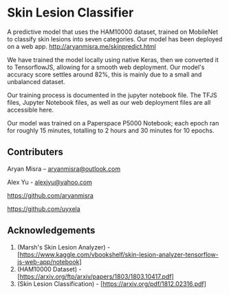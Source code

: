 # Skin Lesion Classifier 
A predictive model that uses the HAM10000 dataset, trained on MobileNet to classify skin lesions into seven categories. Our model has been deployed on a web app. http://aryanmisra.me/skinpredict.html

We have trained the model locally using native Keras, then we converted it to TensorflowJS, allowing for a smooth web deployment. Our model's accuracy score settles around 82%, this is mainly due to a small and unbalanced dataset. 

Our training process is documented in the jupyter notebook file. The TFJS files, Jupyter Notebook files, as well as our web deployment files are all accessible here. 

Our model was trained on a Paperspace P5000 Notebook; each epoch ran for roughly 15 minutes, totalling to 2 hours and 30 minutes for 10 epochs. 





## Contributers

Aryan Misra – aryanmisra@outlook.com

Alex Yu - alexjyu@yahoo.com

https://github.com/aryanmisra

https://github.com/uyxela

## Acknowledgements

1. (Marsh's Skin Lesion Analyzer) - [https://www.kaggle.com/vbookshelf/skin-lesion-analyzer-tensorflow-js-web-app/notebook]
2. (HAM10000 Dataset) - [https://arxiv.org/ftp/arxiv/papers/1803/1803.10417.pdf]
3. (Skin Lesion Classification) - [https://arxiv.org/pdf/1812.02316.pdf]
